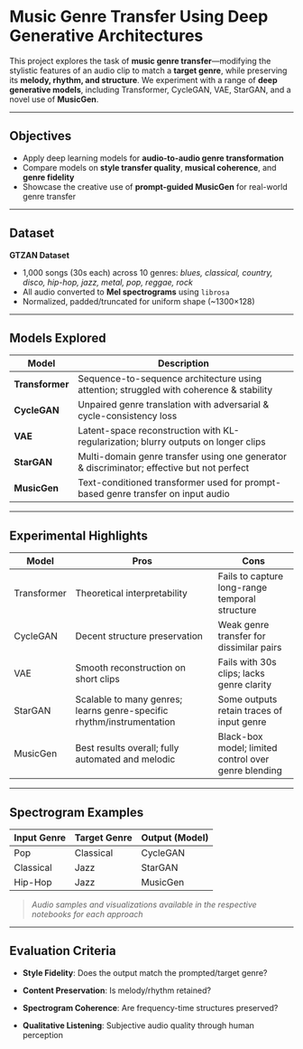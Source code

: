# Music Genre Transfer Using Deep Generative Architectures

This project explores the task of **music genre transfer**—modifying the stylistic features of an audio clip to match a **target genre**, while preserving its **melody, rhythm, and structure**. We experiment with a range of **deep generative models**, including Transformer, CycleGAN, VAE, StarGAN, and a novel use of **MusicGen**.

---

## Objectives
- Apply deep learning models for **audio-to-audio genre transformation**
- Compare models on **style transfer quality**, **musical coherence**, and **genre fidelity**
- Showcase the creative use of **prompt-guided MusicGen** for real-world genre transfer

---

## Dataset

**GTZAN Dataset**  
- 1,000 songs (30s each) across 10 genres: *blues, classical, country, disco, hip-hop, jazz, metal, pop, reggae, rock*
- All audio converted to **Mel spectrograms** using `librosa`
- Normalized, padded/truncated for uniform shape (~1300×128)

---

## Models Explored

| Model          | Description                                                                                  |
|----------------|----------------------------------------------------------------------------------------------|
| **Transformer** | Sequence-to-sequence architecture using attention; struggled with coherence & stability     |
| **CycleGAN**    | Unpaired genre translation with adversarial & cycle-consistency loss                        |
| **VAE**         | Latent-space reconstruction with KL-regularization; blurry outputs on longer clips          |
| **StarGAN**     | Multi-domain genre transfer using one generator & discriminator; effective but not perfect |
| **MusicGen**    | Text-conditioned transformer used for prompt-based genre transfer on input audio            |

---

## Experimental Highlights

| Model        | Pros                                                                 | Cons                                                                   |
|--------------|----------------------------------------------------------------------|------------------------------------------------------------------------|
| Transformer  | Theoretical interpretability                                         | Fails to capture long-range temporal structure                         |
| CycleGAN     | Decent structure preservation                                        | Weak genre transfer for dissimilar pairs                               |
| VAE          | Smooth reconstruction on short clips                                | Fails with 30s clips; lacks genre clarity                              |
| StarGAN      | Scalable to many genres; learns genre-specific rhythm/instrumentation | Some outputs retain traces of input genre                             |
| MusicGen     | Best results overall; fully automated and melodic                    | Black-box model; limited control over genre blending                   |

---

## Spectrogram Examples

| Input Genre | Target Genre | Output (Model) |
|-------------|--------------|----------------|
| Pop         | Classical     | CycleGAN       |
| Classical   | Jazz          | StarGAN        |
| Hip-Hop     | Jazz          | MusicGen       |

> *Audio samples and visualizations available in the respective notebooks for each approach*

---

## Evaluation Criteria
- **Style Fidelity**: Does the output match the prompted/target genre?

- **Content Preservation**: Is melody/rhythm retained?

- **Spectrogram Coherence**: Are frequency-time structures preserved?

- **Qualitative Listening**: Subjective audio quality through human perception



